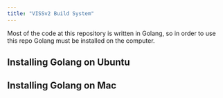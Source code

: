 ```yaml
---
title: "VISSv2 Build System"
---
```


Most of the code at this repository is written in Golang, so in order to use this repo Golang must be installed on the computer.

## Installing Golang on Ubuntu


## Installing Golang on Mac


